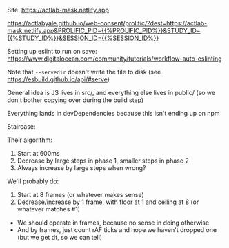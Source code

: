 Site: https://actlab-mask.netlify.app

https://actlabyale.github.io/web-consent/prolific/?dest=https://actlab-mask.netlify.app&PROLIFIC_PID={{%PROLIFIC_PID%}}&STUDY_ID={{%STUDY_ID%}}&SESSION_ID={{%SESSION_ID%}}

Setting up eslint to run on save: https://www.digitalocean.com/community/tutorials/workflow-auto-eslinting

Note that `--servedir` doesn't write the file to disk (see https://esbuild.github.io/api/#serve)

General idea is JS lives in src/, and everything else lives in public/ (so we don't bother copying over during the build step)

Everything lands in devDependencies because this isn't ending up on npm

Staircase:

Their algorithm:

1. Start at 600ms
2. Decrease by large steps in phase 1, smaller steps in phase 2
3. Always increase by large steps when wrong?


We'll probably do:

1. Start at 8 frames (or whatever makes sense)
2. Decrease/increase by 1 frame, with floor at 1 and ceiling at 8 (or whatever matches #1)

 - We should operate in frames, because no sense in doing otherwise
 - And by frames, just count rAF ticks and hope we haven't dropped one (but we get dt, so we can tell)
